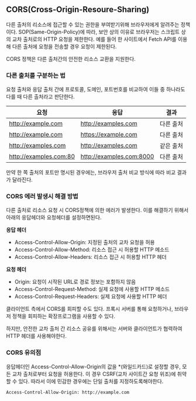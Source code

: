 ## CORS(Cross-Origin-Resoure-Sharing)

다른 출처의 리소스에 접근할 수 있는 권한을 부여받기위해 브라우저에게 알려주는 정책이다.
SOP(Same-Origin-Policy)에 따라, 보안 상의 이유로 브라우저는 스크립트 상의 교차 출처로의 HTTP 요청을 제한한다. 예를 들어 한 사이트에서 Fetch API를 이용해 다른 출처에 요청을 전송할 경우 요청이 제한된다.

CORS 정책은 다른 출처간의 안전한 리소스 교환을 지원한다.

### 다른 출처를 구분하는 법

요청 출처와 응답 출처 간에 프로토콜, 도메인, 포트번호를 비교하여 이들 중
하나라도 다를 때 다른 출처라고 판단한다.

| 요청                   | 응답                     | 결과      |
| ---------------------- | ------------------------ | --------- |
| http://example.com     | http://examples.com      | 다른 출처 |
| http://example.com     | https://example.com      | 다른 출처 |
| http://examples.com    | http://examples.com      | 같은 출처 |
| http://examples.com:80 | http://examples.com:8000 | 다른 출처 |

만약 한 쪽 출처의 포트만 명시된 경우에는, 브라우저 출처 비교 방식에 따라 비교 결과가 달라진다.

### CORS 에러 발생시 해결 방법

다른 출처로 리소스 요청 시 CORS정책에 의한 에러가 발생한다.
이를 해결하기 위해서 아래의 응답헤더와 요청헤더를 설정하면된다.

**응답 헤더**

- Access-Control-Allow-Origin: 지정된 출처의 교차 요청을 허용
- Access-Control-Allow-Method: 리소스 접근 시 허용할 HTTP 메소드
- Access-Control-Allow-Headers: 리소스 접근 시 허용할 HTTP 헤더

**요청 헤더**

- Origin: 요청이 시작된 URL로 경로 정보는 포함하지 않음
- Access-Control-Request-Method: 실제 요청에 사용할 HTTP 메소드
- Access-Control-Request-Headers: 실제 요청에 사용할 HTTP 헤더

클라이언트 측에서 CORS를 회피할 수도 있다. 프록시 서버를 통해 요청하거나, 브라우저 정책을 회피하는 확장프로그램을 사용할 수 있다.

하지만, 안전한 교차 출처 간 리소스 공유를 위해서는 서버와 클라이언트가 협력하여 HTTP 헤더를 사용해야한다.

### CORS 유의점

응답헤더인 Access-Control-Allow-Origin의 값을 \*(와일드카드)로 설정할 경우, 모든 교차 출처로부터 요청을 허용한다. 이 경우 CSRF(교차 사이트간 요청 위조)에 취약할 수 있다. 따라서 이에 민감한 경우에는 단일 출처를 지정하도록해야한다.

```
Access-Control-Allow-Origin: http://example.com
```

